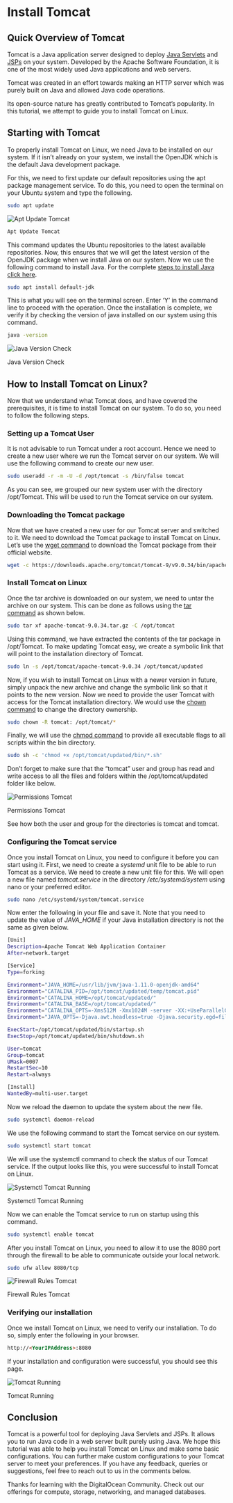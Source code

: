 # Install Tomcat

## Quick Overview of Tomcat

Tomcat is a Java application server designed to deploy [Java Servlets](https://www.digitalocean.com/community/tutorials/servlet-tutorial-java) and [JSPs](https://www.digitalocean.com/community/tutorials/servlet-jsp-tutorial) on your system. Developed by the Apache Software Foundation, it is one of the most widely used Java applications and web servers.

Tomcat was created in an effort towards making an HTTP server which was purely built on Java and allowed Java code operations.

Its open-source nature has greatly contributed to Tomcat’s popularity. In this tutorial, we attempt to guide you to install Tomcat on Linux.

## Starting with Tomcat

To properly install Tomcat on Linux, we need Java to be installed on our system. If it isn’t already on your system, we install the OpenJDK which is the default Java development package.

For this, we need to first update our default repositories using the apt package management service. To do this, you need to open the terminal on your Ubuntu system and type the following.

```bash
sudo apt update
```

![Apt Update Tomcat](https://journaldev.nyc3.cdn.digitaloceanspaces.com/2020/05/apt-update-tomcat.png)

```bash
Apt Update Tomcat
```

This command updates the Ubuntu repositories to the latest available repositories. Now, this ensures that we will get the latest version of the OpenJDK package when we install Java on our system.
Now we use the following command to install Java. For the complete [steps to install Java click here](https://www.digitalocean.com/community/tutorials/install-latest-java-ubuntu).

```bash
sudo apt install default-jdk
```

This is what you will see on the terminal screen. Enter ‘Y’ in the command line to proceed with the operation. Once the installation is complete, we verify it by checking the version of java installed on our system using this command.

```bash
java -version
```

![Java Version Check](https://journaldev.nyc3.cdn.digitaloceanspaces.com/2020/05/java-version-check.png)

Java Version Check

## How to Install Tomcat on Linux?

Now that we understand what Tomcat does, and have covered the prerequisites, it is time to install Tomcat on our system. To do so, you need to follow the following steps.

### Setting up a Tomcat User

It is not advisable to run Tomcat under a root account. Hence we need to create a new user where we run the Tomcat server on our system. We will use the following command to create our new user.

```bash
sudo useradd -r -m -U -d /opt/tomcat -s /bin/false tomcat
```

As you can see, we grouped our new system user with the directory /opt/Tomcat. This will be used to run the Tomcat service on our system.

### Downloading the Tomcat package

Now that we have created a new user for our Tomcat server and switched to it. We need to download the Tomcat package to install Tomcat on Linux.
Let’s use the [wget command](https://www.digitalocean.com/community/tutorials/wget-command-in-linux) to download the Tomcat package from their official website.

```bash
wget -c https://downloads.apache.org/tomcat/tomcat-9/v9.0.34/bin/apache-tomcat-9.0.34.tar.gz
```

### Install Tomcat on Linux

Once the tar archive is downloaded on our system, we need to untar the archive on our system. This can be done as follows using the [tar command](https://www.digitalocean.com/community/tutorials/linux-tar-command) as shown below.

```bash
sudo tar xf apache-tomcat-9.0.34.tar.gz -C /opt/tomcat
```

Using this command, we have extracted the contents of the tar package in /opt/Tomcat. To make updating Tomcat easy, we create a symbolic link that will point to the installation directory of Tomcat.

```bash
sudo ln -s /opt/tomcat/apache-tomcat-9.0.34 /opt/tomcat/updated
```

Now, if you wish to install Tomcat on Linux with a newer version in future, simply unpack the new archive and change the symbolic link so that it points to the new version.
Now we need to provide the user Tomcat with access for the Tomcat installation directory. We would use the [chown command](https://www.digitalocean.com/community/tutorials/linux-chown-command-examples) to change the directory ownership.

```bash
sudo chown -R tomcat: /opt/tomcat/*
```

Finally, we will use the [chmod command](https://www.digitalocean.com/community/tutorials/linux-chmod-command-examples) to provide all executable flags to all scripts within the bin directory.

```bash
sudo sh -c 'chmod +x /opt/tomcat/updated/bin/*.sh'
```

Don’t forget to make sure that the “tomcat” user and group has read and write access to all the files and folders within the /opt/tomcat/updated folder like below.

![Permissions Tomcat](https://journaldev.nyc3.cdn.digitaloceanspaces.com/2020/05/permissions-tomcat.png)

Permissions Tomcat

See how both the user and group for the directories is tomcat and tomcat.

### Configuring the Tomcat service

Once you install Tomcat on Linux, you need to configure it before you can start using it. First, we need to create a *systemd* unit file to be able to run Tomcat as a service. We need to create a new unit file for this. We will open a new file named *tomcat.service* in the directory */etc/systemd/system* using nano or your preferred editor.

```bash
sudo nano /etc/systemd/system/tomcat.service
```

Now enter the following in your file and save it. Note that you need to update the value of *JAVA_HOME* if your Java installation directory is not the same as given below.

```bash
[Unit]
Description=Apache Tomcat Web Application Container
After=network.target

[Service]
Type=forking

Environment="JAVA_HOME=/usr/lib/jvm/java-1.11.0-openjdk-amd64"
Environment="CATALINA_PID=/opt/tomcat/updated/temp/tomcat.pid"
Environment="CATALINA_HOME=/opt/tomcat/updated/"
Environment="CATALINA_BASE=/opt/tomcat/updated/"
Environment="CATALINA_OPTS=-Xms512M -Xmx1024M -server -XX:+UseParallelGC"
Environment="JAVA_OPTS=-Djava.awt.headless=true -Djava.security.egd=file:/dev/./urandom"

ExecStart=/opt/tomcat/updated/bin/startup.sh
ExecStop=/opt/tomcat/updated/bin/shutdown.sh

User=tomcat
Group=tomcat
UMask=0007
RestartSec=10
Restart=always

[Install]
WantedBy=multi-user.target
```

Now we reload the daemon to update the system about the new file.

```bash
sudo systemctl daemon-reload
```

We use the following command to start the Tomcat service on our system.

```bash
sudo systemctl start tomcat
```

We will use the systemctl command to check the status of our Tomcat service. If the output looks like this, you were successful to install Tomcat on Linux.

![Systemctl Tomcat Running](https://journaldev.nyc3.cdn.digitaloceanspaces.com/2020/05/systemctl-tomcat-running-1024x373.png)

Systemctl Tomcat Running

Now we can enable the Tomcat service to run on startup using this command.

```bash
sudo systemctl enable tomcat
```

After you install Tomcat on Linux, you need to allow it to use the 8080 port through the firewall to be able to communicate outside your local network.

```bash
sudo ufw allow 8080/tcp
```

![Firewall Rules Tomcat](https://journaldev.nyc3.cdn.digitaloceanspaces.com/2020/05/firewall-rules-tomcat.png)

Firewall Rules Tomcat

### Verifying our installation

Once we install Tomcat on Linux, we need to verify our installation. To do so, simply enter the following in your browser.

```html
http://<YourIPAddress>:8080
```

If your installation and configuration were successful, you should see this page.

![Tomcat Running](https://journaldev.nyc3.cdn.digitaloceanspaces.com/2020/05/tomcat-running-1024x412.png)

Tomcat Running

## Conclusion

Tomcat is a powerful tool for deploying Java Servlets and JSPs. It allows you to run Java code in a web server built purely using Java. We hope this tutorial was able to help you install Tomcat on Linux and make some basic configurations.
You can further make custom configurations to your Tomcat server to meet your preferences. If you have any feedback, queries or suggestions, feel free to reach out to us in the comments below.

Thanks for learning with the DigitalOcean Community. Check out our offerings for compute, storage, networking, and managed databases.